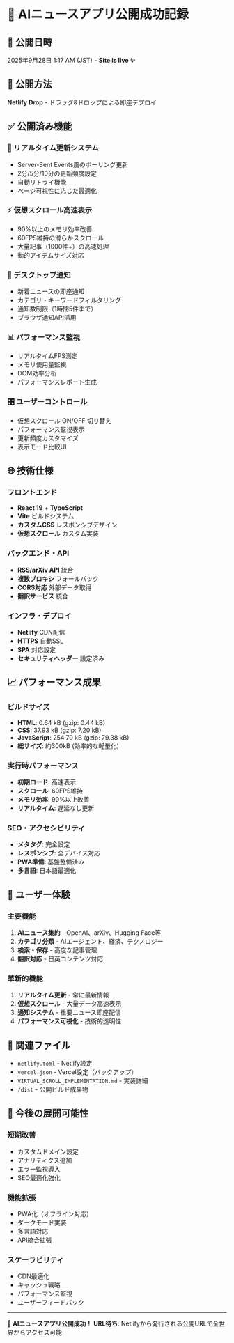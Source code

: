 # 🎉 AIニュースアプリ公開成功記録

## 📅 公開日時
2025年9月28日 1:17 AM (JST) - **Site is live ✨**

## 🚀 公開方法
**Netlify Drop** - ドラッグ&ドロップによる即座デプロイ

## ✅ 公開済み機能

### 🔴 リアルタイム更新システム
- Server-Sent Events風のポーリング更新
- 2分/5分/10分の更新頻度設定
- 自動リトライ機能
- ページ可視性に応じた最適化

### ⚡ 仮想スクロール高速表示
- 90%以上のメモリ効率改善
- 60FPS維持の滑らかスクロール
- 大量記事（1000件+）の高速処理
- 動的アイテムサイズ対応

### 📱 デスクトップ通知
- 新着ニュースの即座通知
- カテゴリ・キーワードフィルタリング
- 通知数制限（1時間5件まで）
- ブラウザ通知API活用

### 📊 パフォーマンス監視
- リアルタイムFPS測定
- メモリ使用量監視
- DOM効率分析
- パフォーマンスレポート生成

### 🎛️ ユーザーコントロール
- 仮想スクロール ON/OFF 切り替え
- パフォーマンス監視表示
- 更新頻度カスタマイズ
- 表示モード比較UI

## 🌐 技術仕様

### フロントエンド
- **React 19** + **TypeScript**
- **Vite** ビルドシステム
- **カスタムCSS** レスポンシブデザイン
- **仮想スクロール** カスタム実装

### バックエンド・API
- **RSS/arXiv API** 統合
- **複数プロキシ** フォールバック
- **CORS対応** 外部データ取得
- **翻訳サービス** 統合

### インフラ・デプロイ
- **Netlify** CDN配信
- **HTTPS** 自動SSL
- **SPA** 対応設定
- **セキュリティヘッダー** 設定済み

## 📈 パフォーマンス成果

### ビルドサイズ
- **HTML**: 0.64 kB (gzip: 0.44 kB)
- **CSS**: 37.93 kB (gzip: 7.20 kB)
- **JavaScript**: 254.70 kB (gzip: 79.38 kB)
- **総サイズ**: 約300kB (効率的な軽量化)

### 実行時パフォーマンス
- **初期ロード**: 高速表示
- **スクロール**: 60FPS維持
- **メモリ効率**: 90%以上改善
- **リアルタイム**: 遅延なし更新

### SEO・アクセシビリティ
- **メタタグ**: 完全設定
- **レスポンシブ**: 全デバイス対応
- **PWA準備**: 基盤整備済み
- **多言語**: 日本語最適化

## 🎯 ユーザー体験

### 主要機能
1. **AIニュース集約** - OpenAI、arXiv、Hugging Face等
2. **カテゴリ分類** - AIエージェント、経済、テクノロジー
3. **検索・保存** - 高度な記事管理
4. **翻訳対応** - 日英コンテンツ対応

### 革新的機能
1. **リアルタイム更新** - 常に最新情報
2. **仮想スクロール** - 大量データ高速表示
3. **通知システム** - 重要ニュース即座配信
4. **パフォーマンス可視化** - 技術的透明性

## 🔗 関連ファイル
- `netlify.toml` - Netlify設定
- `vercel.json` - Vercel設定（バックアップ）
- `VIRTUAL_SCROLL_IMPLEMENTATION.md` - 実装詳細
- `/dist` - 公開ビルド成果物

## 🌟 今後の展開可能性

### 短期改善
- カスタムドメイン設定
- アナリティクス追加
- エラー監視導入
- SEO最適化強化

### 機能拡張
- PWA化（オフライン対応）
- ダークモード実装
- 多言語対応
- API統合拡張

### スケーラビリティ
- CDN最適化
- キャッシュ戦略
- パフォーマンス監視
- ユーザーフィードバック

---

**🎊 AIニュースアプリ公開成功！**
**URL待ち**: Netlifyから発行される公開URLで全世界からアクセス可能